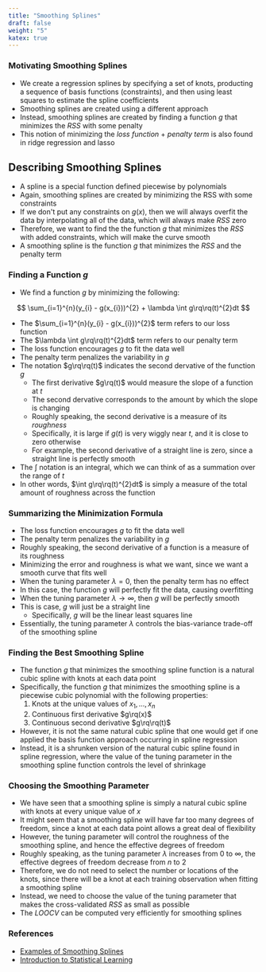 ```yaml
---
title: "Smoothing Splines"
draft: false
weight: "5"
katex: true
---
```


### Motivating Smoothing Splines
- We create a regression splines by specifying a set of knots, producting a sequence of basis functions (constraints), and then using least squares to estimate the spline coefficients
- Smoothing splines are created using a different approach
- Instead, smoothing splines are created by finding a function $g$ that minimizes the $RSS$ with some penalty
- This notion of minimizing the *loss function* + *penalty term* is also found in ridge regression and lasso

## Describing Smoothing Splines
- A spline is a special function defined piecewise by polynomials
- Again, smoothing splines are created by minimizing the RSS with some constraints
- If we don't put any constraints on $g(x)$, then we will always overfit the data by interpolating all of the data, which will always make $RSS$ zero
- Therefore, we want to find the the function $g$ that minimizes the $RSS$ with added constraints, which will make the curve smooth
- A smoothing spline is the function $g$ that minimizes the $RSS$ and the penalty term

### Finding a Function $g$
- We find a function $g$ by minimizing the following:

$$ \sum_{i=1}^{n}(y_{i} - g(x_{i}))^{2} + \lambda \int g\rq\rq(t)^{2}dt $$

- The $\sum_{i=1}^{n}(y_{i} - g(x_{i}))^{2}$ term refers to our loss function
- The $\lambda \int g\rq\rq(t)^{2}dt$ term refers to our penalty term
- The loss function encourages $g$ to fit the data well
- The penalty term penalizes the variability in $g$
- The notation $g\rq\rq(t)$ indicates the second dervative of the function $g$
	- The first derivative $g\rq(t)$ would measure the slope of a function at $t$
	- The second dervative corresponds to the amount by which the slope is changing
	- Roughly speaking, the second derivative is a measure of its *roughness*
	- Specifically, it is large if $g(t)$ is very wiggly near $t$, and it is close to zero otherwise
	- For example, the second derivative of a straight line is zero, since a straight line is perfectly smooth
- The $\int$ notation is an integral, which we can think of as a summation over the range of $t$
- In other words, $\int g\rq\rq(t)^{2}dt$ is simply a measure of the total amount of roughness across the function

### Summarizing the Minimization Formula
- The loss function encourages $g$ to fit the data well
- The penalty term penalizes the variability in $g$
- Roughly speaking, the second derivative of a function is a measure of its roughness
- Minimizing the error and roughness is what we want, since we want a smooth curve that fits well
- When the tuning parameter $\lambda = 0$, then the penalty term has no effect
- In this case, the function $g$ will perfectly fit the data, causing overfitting
- When the tuning parameter $\lambda \to \infty$, then $g$ will be perfectly smooth
- This is case, $g$ will just be a straight line
	- Specifically, $g$ will be the linear least squares line
- Essentially, the tuning parameter $\lambda$ controls the bias-variance trade-off of the smoothing spline

### Finding the Best Smoothing Spline
- The function $g$ that minimizes the smoothing spline function is a natural cubic spline with knots at each data point
- Specifically, the function $g$ that minimizes the smoothing spline is a piecewise cubic polynomial with the following properties:
	1. Knots at the unique values of $x_{1},...,x_{n}$
	2. Continuous first derivative $g\rq(x)$
	3. Continuous second derivative $g\rq\rq(t)$
- However, it is not the same natural cubic spline that one would get if one applied the basis function approach occurring in spline regression
- Instead, it is a shrunken version of the natural cubic spline found in spline regression, where the value of the tuning parameter in the smoothing spline function controls the level of shrinkage

### Choosing the Smoothing Parameter
- We have seen that a smoothing spline is simply a natural cubic spline with knots at every unique value of $x$
- It might seem that a smoothing spline will have far too many degrees of freedom, since a knot at each data point allows a great deal of flexibility
- However, the tuning parameter will control the roughness of the smoothing spline, and hence the effective degrees of freedom
- Roughly speaking, as the tuning parameter $\lambda$ increases from $0$ to $\infty$, the effective degrees of freedom decrease from $n$ to $2$
- Therefore, we do not need to select the number or locations of the knots, since there will be a knot at each training observation when fitting a smoothing spline
- Instead, we need to choose the value of the tuning parameter that makes the cross-validated $RSS$ as small as possible
- The $LOOCV$ can be computed very efficiently for smoothing splines

### References
- [Examples of Smoothing Splines](https://www.analyticsvidhya.com/blog/2018/03/introduction-regression-splines-python-codes/)
- [Introduction to Statistical Learning](http://faculty.marshall.usc.edu/gareth-james/ISL/ISLR%20Seventh%20Printing.pdf)
